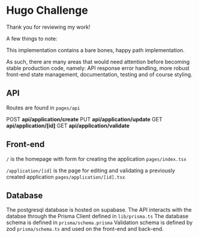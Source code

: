 
# Hugo Challenge

Thank you for reviewing my work!

A few things to note:

This implementation contains a bare bones, happy path implementation.

As such, there are many areas that would need attention before becoming stable production code, namely: API response error handling, more robust front-end state management, documentation, testing and of course styling.

## API

Routes are found in `pages/api`

POST **api/application/create**
PUT **api/application/update**
GET **api/application/[id]**
GET **api/application/validate**

## Front-end
`/` is the homepage with form for creating the application
`pages/index.tsx`

`/application/[id]` is the page for editing and validating a previously created application
`pages/application/[id].tsx`


## Database

The postgresql database is hosted on supabase.
The API interacts with the databse through the Prisma Client defined in `lib/prisma.ts`
The database schema is defined in `prisma/schema.prisma`
Validation schema is defined by zod `prisma/schema.ts` and used on the front-end and back-end.
